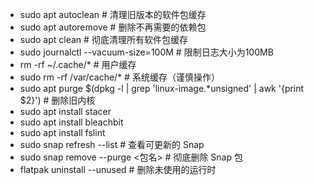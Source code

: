 * sudo apt autoclean    # 清理旧版本的软件包缓存
* sudo apt autoremove  # 删除不再需要的依赖包
* sudo apt clean       # 彻底清理所有软件包缓存
* sudo journalctl --vacuum-size=100M  # 限制日志大小为100MB
* rm -rf ~/.cache/*    # 用户缓存
* sudo rm -rf /var/cache/*  # 系统缓存（谨慎操作）
* sudo apt purge $(dpkg -l | grep 'linux-image.*unsigned' | awk '{print $2}')  # 删除旧内核
* sudo apt install stacer
* sudo apt install bleachbit
* sudo apt install fslint
* sudo snap refresh --list   # 查看可更新的 Snap
* sudo snap remove --purge <包名>  # 彻底删除 Snap 包
* flatpak uninstall --unused  # 删除未使用的运行时
